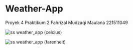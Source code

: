# Weather-App
Proyek 4 Praktikum 2
Fahrizal Mudzaqi Maulana
221511049

![ss weather_app (celcius)](https://github.com/jekforger/Weather-App/assets/149549687/cdfa6585-ce1b-4c55-bbfc-c70e93b2d1ff)

![ss weather_app (farenheit)](https://github.com/jekforger/Weather-App/assets/149549687/8f46f8e4-b5a4-4fd1-b547-1d1405d19e42)
